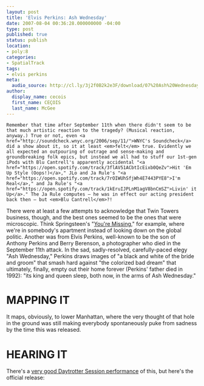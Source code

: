 ```yaml
---
layout: post
title: 'Elvis Perkins: Ash Wednesday'
date: 2007-08-04 00:36:28.000000000 -04:00
type: post
published: true
status: publish
location:
- poly:8
categories:
- SpatialTrack
tags:
- elvis perkins
meta:
  audio_source: http://cl.ly/3j2f0B2k2e3F/download/07%20Ash%20Wednesday.mp3
author:
  display_name: cecois
  first_name: CEÇOIS
  last_name: McGee
---
```


	Remember that time after September 11th when there didn't seem to be that much artistic reaction to the tragedy? (Musical reaction, anyway.) True or not, even <a href="http://soundcheck.wnyc.org/2006/sep/11/">WNYC's Soundcheck</a> did a show about it, so it at least <em>felt</em> true. Evidently we all expected an outpouring of outrage and sense-making and groundbreaking folk epics, but instead we all had to stuff our 1st-gen iPods with Blu Cantrell's apparently accidental "<a href="https://open.spotify.com/track/3flAV51ACbtIcEixb0QeZv">Hit 'Em Up Style (Oops!)</a>," JLo and Ja Rule's "<a href="https://open.spotify.com/track/7rOIWUhSfjWh4E7443PYE8">I'm Real</a>," and Ja Rule's "<a href="https://open.spotify.com/track/1kEruIJPLnM1agV8bnCmSZ">Livin' it Up</a>." The Ja Rule computes – he was in effect our acting president back then – but <em>Blu Cantrell</em>?!

There were at least a few attempts to acknowledge that Twin Towers business, though, and the best ones seemed to be the ones that were microscopic. Think Springsteen's "<a href="https://open.spotify.com/track/23zMvkiwXFOM7Y1bO954GA">You're Missing</a>," for example, where we're in somebody's apartment instead of looking down on the global politic. Another was from Elvis Perkins, well-known to be the son of Anthony Perkins and Berry Berenson, a photographer who died in the September 11th attack. In the sad, sadly-resolved, carefully-paced elegy "Ash Wednesday," Perkins draws images of "a black and white of the bride and groom" that smash hard against "the colorized bad dream" that ultimately, finally, empty out their home forever (Perkins' father died in 1992): "its king and queen sleep, both now, in the arms of Ash Wednesday."

# MAPPING IT
It maps, obviously, to lower Manhattan, where the very thought of that hole in the ground was still making everybody spontaneously puke from sadness by the time this was released.

# HEARING IT
There's a <a href="http://www.daytrotter.com/#!/concert/elvis-perkins/20030065-110490">very good Daytrotter Session performance</a> of this, but here's the official release:

<!-- <iframe src="https://embed.spotify.com/?uri=spotify%3Atrack%3A5echUMh3K7DmIlvAnIOksV" width="400" height="180" frameborder="0" allowtransparency="true"></iframe> -->